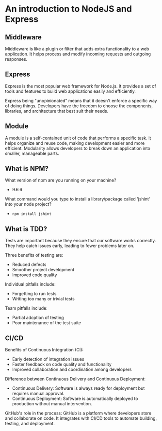 # An introduction to NodeJS and Express

## Middleware
Middleware is like a plugin or filter that adds extra functionality to a web application. It helps process and modify incoming requests and outgoing responses.

## Express
Express is the most popular web framework for Node.js. It provides a set of tools and features to build web applications easily and efficiently. 

Express being "unopinionated" means that it doesn't enforce a specific way of doing things. Developers have the freedom to choose the components, libraries, and architecture that best suit their needs.

## Module
A module is a self-contained unit of code that performs a specific task. It helps organize and reuse code, making development easier and more efficient. Modularity allows developers to break down an application into smaller, manageable parts.

## What is NPM?

What version of npm are you running on your machine?
- 9.6.6

What command would you type to install a library/package called 'jshint' into your node project?
- `npm install jshint`

## What is TDD?

Tests are important because they ensure that our software works correctly. They help catch issues early, leading to fewer problems later on. 

Three benefits of testing are:
- Reduced defects
- Smoother project development
- Improved code quality

Individual pitfalls include:
- Forgetting to run tests
- Writing too many or trivial tests

Team pitfalls include:
- Partial adoption of testing
- Poor maintenance of the test suite

## CI/CD

Benefits of Continuous Integration (CI):
- Early detection of integration issues
- Faster feedback on code quality and functionality
- Improved collaboration and coordination among developers

Difference between Continuous Delivery and Continuous Deployment:
- Continuous Delivery: Software is always ready for deployment but requires manual approval.
- Continuous Deployment: Software is automatically deployed to production without manual intervention.

GitHub's role in the process:
GitHub is a platform where developers store and collaborate on code. It integrates with CI/CD tools to automate building, testing, and deployment.
